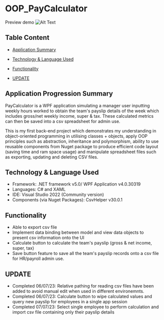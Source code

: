 # OOP_PayCalculator
Preview demo
![Alt Text](https://github.com/mrteeson94/OOP_PayCalculator/blob/main/payCalculator.gif)

## Table Content
* [Application Summary](#Application-Summary)

* [Technology & Language Used](#Technology-&-Language-Used)

* [Functionality](#Functionality)

* [UPDATE](#UPDATE)
## Application Progression Summary
PayCalculator is a WPF application simulating a manager user inputting weekly hours worked to obtain the team's payslip details of the week 
which includes gross/net weekly income, super & tax. These calculated metrics can then be saved into a csv spreadsheet for admin use.

This is my first back-end project which demonstrates my understanding in object-oriented programming in utilising classes + objects, 
apply OOP principles such as abstraction, inheritance and polymorphism, ability to use reusable components from Nuget package to 
produce efficient code layout (saving time and ram space usage) and manipulate spreadsheet files such as exporting, updating and deleting CSV files.


## Technology & Language Used
* Framework: .NET framework v5.0/ WPF Application v4.0.30319
* Languages: C# and XAML 
* IDE: Visual Studio 2022 (Community version)
* Components (via Nuget Packages): CsvHelper v30.0.1

## Functionality
* Able to export csv file 
* Implement data binding between model and view data objects to present csv information onto the UI
* Calculate button to calculate the team's payslip (gross & net income, super, tax) 
* Save button feature to save all the team's payslip records onto a csv file for HR/payroll admin use.

 ## UPDATE
* Completed 06/07/23: Relative pathing for reading csv files have been added to avoid manual edit when used in different environemnts.
* Completed 06/07/23: Calculate button to wipe calculated values and query new payslip for employees in a single app session
* Completed 07/07/23: Select single employee to perform calculation and import csv file containing only their payslip details
